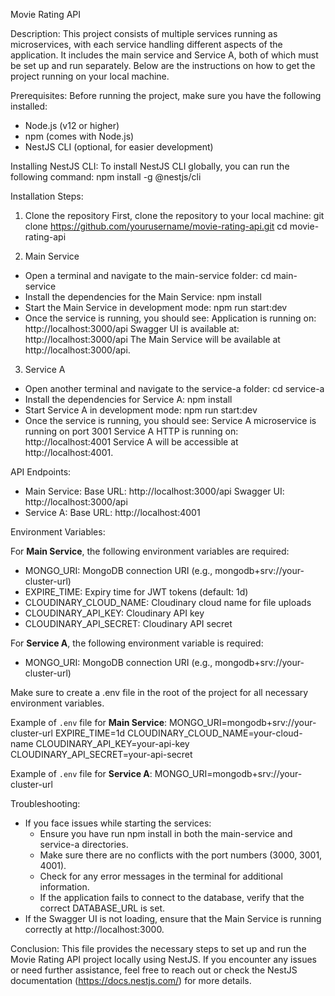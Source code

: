 Movie Rating API

Description:
This project consists of multiple services running as microservices, with each service handling different aspects of the application. It includes the main service and Service A, both of which must be set up and run separately. Below are the instructions on how to get the project running on your local machine.

Prerequisites:
Before running the project, make sure you have the following installed:
- Node.js (v12 or higher)
- npm (comes with Node.js)
- NestJS CLI (optional, for easier development)

Installing NestJS CLI:
To install NestJS CLI globally, you can run the following command:
    npm install -g @nestjs/cli

Installation Steps:
1. Clone the repository
First, clone the repository to your local machine:
    git clone https://github.com/yourusername/movie-rating-api.git
    cd movie-rating-api

2. Main Service
- Open a terminal and navigate to the main-service folder:
    cd main-service
- Install the dependencies for the Main Service:
    npm install
- Start the Main Service in development mode:
    npm run start:dev
- Once the service is running, you should see:
    Application is running on: http://localhost:3000/api
    Swagger UI is available at: http://localhost:3000/api
    The Main Service will be available at http://localhost:3000/api.

3. Service A
- Open another terminal and navigate to the service-a folder:
    cd service-a
- Install the dependencies for Service A:
    npm install
- Start Service A in development mode:
    npm run start:dev
- Once the service is running, you should see:
    Service A microservice is running on port 3001
    Service A HTTP is running on: http://localhost:4001
    Service A will be accessible at http://localhost:4001.

API Endpoints:
- Main Service:
    Base URL: http://localhost:3000/api
    Swagger UI: http://localhost:3000/api
- Service A:
    Base URL: http://localhost:4001

Environment Variables:

For **Main Service**, the following environment variables are required:
- MONGO_URI: MongoDB connection URI (e.g., mongodb+srv://your-cluster-url)
- EXPIRE_TIME: Expiry time for JWT tokens (default: 1d)
- CLOUDINARY_CLOUD_NAME: Cloudinary cloud name for file uploads
- CLOUDINARY_API_KEY: Cloudinary API key
- CLOUDINARY_API_SECRET: Cloudinary API secret

For **Service A**, the following environment variable is required:
- MONGO_URI: MongoDB connection URI (e.g., mongodb+srv://your-cluster-url)

Make sure to create a .env file in the root of the project for all necessary environment variables.

Example of `.env` file for **Main Service**:
    MONGO_URI=mongodb+srv://your-cluster-url
    EXPIRE_TIME=1d
    CLOUDINARY_CLOUD_NAME=your-cloud-name
    CLOUDINARY_API_KEY=your-api-key
    CLOUDINARY_API_SECRET=your-api-secret

Example of `.env` file for **Service A**:
    MONGO_URI=mongodb+srv://your-cluster-url


Troubleshooting:
- If you face issues while starting the services:
    - Ensure you have run npm install in both the main-service and service-a directories.
    - Make sure there are no conflicts with the port numbers (3000, 3001, 4001).
    - Check for any error messages in the terminal for additional information.
    - If the application fails to connect to the database, verify that the correct DATABASE_URL is set.
- If the Swagger UI is not loading, ensure that the Main Service is running correctly at http://localhost:3000.

Conclusion:
This file provides the necessary steps to set up and run the Movie Rating API project locally using NestJS. If you encounter any issues or need further assistance, feel free to reach out or check the NestJS documentation (https://docs.nestjs.com/) for more details.
